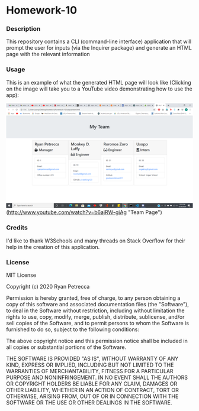 # Homework-10

### Description 

This repository contains a CLI (command-line interface) application that will prompt the user for inputs (via the Inquirer package) and generate an HTML page with the relevant information

### Usage

This is an example of what the generated HTML page will look like (Clicking on the image will take you to a YouTube video demonstrating how to use the app):

![Employees](./images/employees.png)(http://www.youtube.com/watch?v=b6ajRW-giAg "Team Page")


### Credits

I'd like to thank W3Schools and many threads on Stack Overflow for their help in the creation of this application.

### License

MIT License

Copyright (c) 2020 Ryan Petrecca

Permission is hereby granted, free of charge, to any person obtaining a copy of this software and associated documentation files (the "Software"), to deal in the Software without restriction, including without limitation the rights to use, copy, modify, merge, publish, distribute, sublicense, and/or sell copies of the Software, and to permit persons to whom the Software is furnished to do so, subject to the following conditions:

The above copyright notice and this permission notice shall be included in all copies or substantial portions of the Software.

THE SOFTWARE IS PROVIDED "AS IS", WITHOUT WARRANTY OF ANY KIND, EXPRESS OR IMPLIED, INCLUDING BUT NOT LIMITED TO THE WARRANTIES OF MERCHANTABILITY, FITNESS FOR A PARTICULAR PURPOSE AND NONINFRINGEMENT. IN NO EVENT SHALL THE AUTHORS OR COPYRIGHT HOLDERS BE LIABLE FOR ANY CLAIM, DAMAGES OR OTHER LIABILITY, WHETHER IN AN ACTION OF CONTRACT, TORT OR OTHERWISE, ARISING FROM, OUT OF OR IN CONNECTION WITH THE SOFTWARE OR THE USE OR OTHER DEALINGS IN THE SOFTWARE.